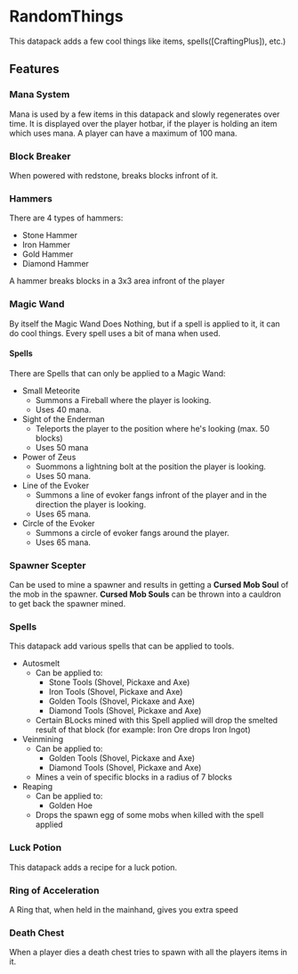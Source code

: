# RandomThings

This datapack adds a few cool things like items, spells([CraftingPlus]), etc.)

## Features

### Mana System
Mana is used by a few items in this datapack and slowly regenerates over time. 
It is displayed over the player hotbar, if the player is holding an item which uses mana.
A player can have a maximum of 100 mana.

### Block Breaker
When powered with redstone, breaks blocks infront of it.

### Hammers
There are 4 types of hammers:
* Stone Hammer
* Iron Hammer
* Gold Hammer
* Diamond Hammer

A hammer breaks blocks in a 3x3 area infront of the player

### Magic Wand
By itself the Magic Wand Does Nothing, but if a spell is applied to it, it can do cool things. Every spell uses a bit of mana when used.

#### Spells
There are Spells that can only be applied to a Magic Wand:
* Small Meteorite
  * Summons a Fireball where the player is looking.
  * Uses 40 mana.
* Sight of the Enderman
  * Teleports the player to the position where he's looking (max. 50 blocks) 
  * Uses 50 mana
* Power of Zeus
  * Suommons a lightning bolt at the position the player is looking.
  * Uses 50 mana.
* Line of the Evoker
  * Summons a line of evoker fangs infront of the player and in the direction the player is looking.
  * Uses 65 mana.
* Circle of the Evoker
  * Summons a circle of evoker fangs around the player.
  * Uses 65 mana.
  
### Spawner Scepter
Can be used to mine a spawner and results in getting a **Cursed Mob Soul** of the mob in the spawner.
**Cursed Mob Souls** can be thrown into a cauldron to get back the spawner mined.
  
### Spells
This datapack add various spells that can be applied to tools.
  
* Autosmelt
  * Can be applied to:
    * Stone Tools (Shovel, Pickaxe and Axe)
    * Iron Tools (Shovel, Pickaxe and Axe)
    * Golden Tools (Shovel, Pickaxe and Axe)
    * Diamond Tools (Shovel, Pickaxe and Axe)
  * Certain BLocks mined with this Spell applied will drop the smelted result of that block (for example: Iron Ore drops Iron Ingot)
* Veinmining
  * Can be applied to:
    * Golden Tools (Shovel, Pickaxe and Axe)
    * Diamond Tools (Shovel, Pickaxe and Axe)
  * Mines a vein of specific blocks in a radius of 7 blocks
* Reaping
  * Can be applied to:
    * Golden Hoe
  * Drops the spawn egg of some mobs when killed with the spell applied
  
### Luck Potion
This datapack adds a recipe for a luck potion.

### Ring of Acceleration
A Ring that, when held in the mainhand, gives you extra speed

### Death Chest
When a player dies a death chest tries to spawn with all the players items in it.
